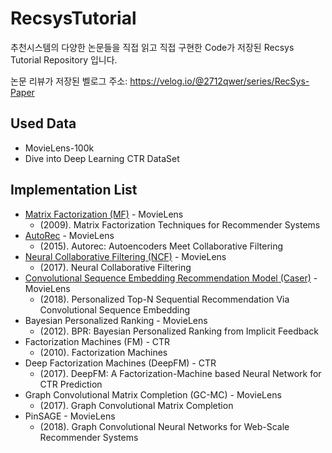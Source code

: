 # RecsysTutorial
추천시스템의 다양한 논문들을 직접 읽고 직접 구현한 Code가 저장된 Recsys Tutorial Repository 입니다.

논문 리뷰가 저장된 벨로그 주소: https://velog.io/@2712qwer/series/RecSys-Paper

## Used Data
- MovieLens-100k
- Dive into Deep Learning CTR DataSet

## Implementation List
- [Matrix Factorization (MF)](https://github.com/SeongBeomLEE/RecsysTutorial/tree/main/MF) - MovieLens
  - (2009). Matrix Factorization Techniques for Recommender Systems
- [AutoRec](https://github.com/SeongBeomLEE/RecsysTutorial/tree/main/AutoRec) - MovieLens
  - (2015). Autorec: Autoencoders Meet Collaborative Filtering
- [Neural Collaborative Filtering (NCF)](https://github.com/SeongBeomLEE/RecsysTutorial/tree/main/NCF) - MovieLens
  - (2017). Neural Collaborative Filtering
- [Convolutional Sequence Embedding Recommendation Model (Caser)](https://github.com/SeongBeomLEE/RecsysTutorial/tree/main/Caser) - MovieLens
  - (2018). Personalized Top-N Sequential Recommendation Via Convolutional Sequence Embedding
- Bayesian Personalized Ranking - MovieLens
  - (2012). BPR: Bayesian Personalized Ranking from Implicit Feedback
- Factorization Machines (FM) - CTR
  - (2010). Factorization Machines
- Deep Factorization Machines (DeepFM) - CTR
  - (2017). DeepFM: A Factorization-Machine based Neural Network for CTR Prediction
- Graph Convolutional Matrix Completion (GC-MC) - MovieLens
  - (2017). Graph Convolutional Matrix Completion
- PinSAGE - MovieLens
  - (2018). Graph Convolutional Neural Networks for Web-Scale Recommender Systems
